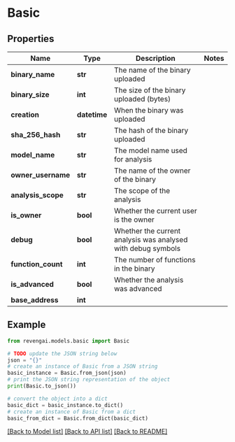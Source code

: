 # Basic


## Properties

Name | Type | Description | Notes
------------ | ------------- | ------------- | -------------
**binary_name** | **str** | The name of the binary uploaded | 
**binary_size** | **int** | The size of the binary uploaded (bytes) | 
**creation** | **datetime** | When the binary was uploaded | 
**sha_256_hash** | **str** | The hash of the binary uploaded | 
**model_name** | **str** | The model name used for analysis | 
**owner_username** | **str** | The name of the owner of the binary | 
**analysis_scope** | **str** | The scope of the analysis | 
**is_owner** | **bool** | Whether the current user is the owner | 
**debug** | **bool** | Whether the current analysis was analysed with debug symbols | 
**function_count** | **int** | The number of functions in the binary | 
**is_advanced** | **bool** | Whether the analysis was advanced | 
**base_address** | **int** |  | 

## Example

```python
from revengai.models.basic import Basic

# TODO update the JSON string below
json = "{}"
# create an instance of Basic from a JSON string
basic_instance = Basic.from_json(json)
# print the JSON string representation of the object
print(Basic.to_json())

# convert the object into a dict
basic_dict = basic_instance.to_dict()
# create an instance of Basic from a dict
basic_from_dict = Basic.from_dict(basic_dict)
```
[[Back to Model list]](../README.md#documentation-for-models) [[Back to API list]](../README.md#documentation-for-api-endpoints) [[Back to README]](../README.md)


